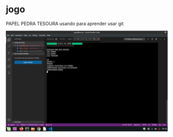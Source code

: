 # jogo
PAPEL PEDRA TESOURA
usando para aprender usar git

![imagem](https://github.com/ifeslopes/jogo/blob/master/Captura%20de%20tela%20de%202019-12-28%2015-12-43.png)
